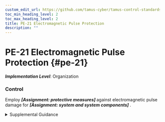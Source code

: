 ```yaml
---
custom_edit_url: https://github.com/tamus-cyber/tamus-control-standards/tree/main/content/tamus.edu/TAMUS_profile.yaml
toc_min_heading_level: 2
toc_max_heading_level: 2
title: PE-21 Electromagnetic Pulse Protection
description: ""
---
```


# PE-21 Electromagnetic Pulse Protection {#pe-21}

_**Implementation Level**_: Organization

### Control

Employ <strong title="pe-21_odp.01"> <em>[Assignment: protective measures]</em> </strong> against electromagnetic pulse damage for <strong title="pe-21_odp.02"> <em>[Assignment: system and system components]</em> </strong>.


<details><summary>Supplemental Guidance</summary>An electromagnetic pulse (EMP) is a short burst of electromagnetic energy that is spread over a range of frequencies. Such energy bursts may be natural or man-made. EMP interference may be disruptive or damaging to electronic equipment. Protective measures used to mitigate EMP risk include shielding, surge suppressors, ferro-resonant transformers, and earth grounding. EMP protection may be especially significant for systems and applications that are part of the U.S. critical infrastructure.</details>
